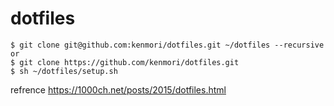 # dotfiles

```
$ git clone git@github.com:kenmori/dotfiles.git ~/dotfiles --recursive
or 
$ git clone https://github.com/kenmori/dotfiles.git
$ sh ~/dotfiles/setup.sh
```


refrence
https://1000ch.net/posts/2015/dotfiles.html

